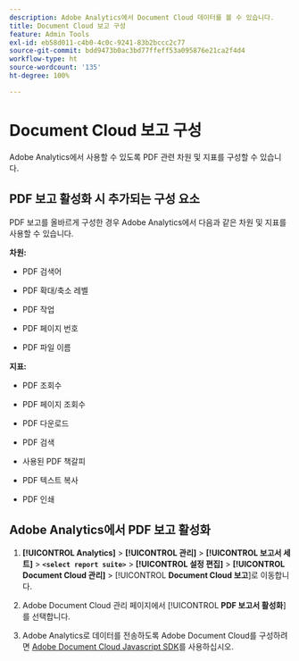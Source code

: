 ```yaml
---
description: Adobe Analytics에서 Document Cloud 데이터를 볼 수 있습니다.
title: Document Cloud 보고 구성
feature: Admin Tools
exl-id: eb58d011-c4b0-4c0c-9241-83b2bccc2c77
source-git-commit: bdd9473b0ac3bd77ffeff53a095876e21ca2f4d4
workflow-type: ht
source-wordcount: '135'
ht-degree: 100%

---
```


# Document Cloud 보고 구성

Adobe Analytics에서 사용할 수 있도록 PDF 관련 차원 및 지표를 구성할 수 있습니다.

## PDF 보고 활성화 시 추가되는 구성 요소

PDF 보고를 올바르게 구성한 경우 Adobe Analytics에서 다음과 같은 차원 및 지표를 사용할 수 있습니다.

**차원:**

* PDF 검색어

* PDF 확대/축소 레벨

* PDF 작업

* PDF 페이지 번호

* PDF 파일 이름

**지표:**

* PDF 조회수

* PDF 페이지 조회수

* PDF 다운로드

* PDF 검색

* 사용된 PDF 책갈피

* PDF 텍스트 복사

* PDF 인쇄

## Adobe Analytics에서 PDF 보고 활성화

1. **[!UICONTROL Analytics]** > **[!UICONTROL 관리]** > **[!UICONTROL 보고서 세트]** > **`<select report suite>`** > **[!UICONTROL 설정 편집]** > **[!UICONTROL Document Cloud 관리]** > [!UICONTROL **Document Cloud 보고**]&#x200B;로 이동합니다.

1. Adobe Document Cloud 관리 페이지에서 [!UICONTROL **PDF 보고서 활성화**]&#x200B;를 선택합니다.

1. Adobe Analytics로 데이터를 전송하도록 Adobe Document Cloud를 구성하려면 [Adobe Document Cloud Javascript SDK](https://www.adobe.io/apis/documentcloud/dcsdk.html)를 사용하십시오.
